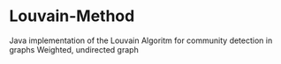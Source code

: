 # Louvain-Method
Java implementation of the Louvain Algoritm for community detection in graphs
Weighted, undirected graph
